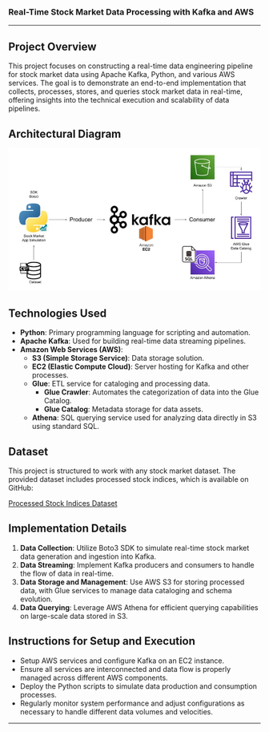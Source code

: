 ### Real-Time Stock Market Data Processing with Kafka and AWS

---

## Project Overview
This project focuses on constructing a real-time data engineering pipeline for stock market data using Apache Kafka, Python, and various AWS services. The goal is to demonstrate an end-to-end implementation that collects, processes, stores, and queries stock market data in real-time, offering insights into the technical execution and scalability of data pipelines.

## Architectural Diagram
![Stock Market Kafka Real-Time Data Engineering Architecture](Architecture.jpg)

## Technologies Used
- **Python**: Primary programming language for scripting and automation.
- **Apache Kafka**: Used for building real-time data streaming pipelines.
- **Amazon Web Services (AWS)**:
  - **S3 (Simple Storage Service)**: Data storage solution.
  - **EC2 (Elastic Compute Cloud)**: Server hosting for Kafka and other processes.
  - **Glue**: ETL service for cataloging and processing data.
    - **Glue Crawler**: Automates the categorization of data into the Glue Catalog.
    - **Glue Catalog**: Metadata storage for data assets.
  - **Athena**: SQL querying service used for analyzing data directly in S3 using standard SQL.

## Dataset
This project is structured to work with any stock market dataset. The provided dataset includes processed stock indices, which is available on GitHub:

[Processed Stock Indices Dataset](https://github.com/priyam-choksi/Real-Time-Stock-Market-Data-Processing/blob/main/indexProcessed.csv)

## Implementation Details
1. **Data Collection**: Utilize Boto3 SDK to simulate real-time stock market data generation and ingestion into Kafka.
2. **Data Streaming**: Implement Kafka producers and consumers to handle the flow of data in real-time.
3. **Data Storage and Management**: Use AWS S3 for storing processed data, with Glue services to manage data cataloging and schema evolution.
4. **Data Querying**: Leverage AWS Athena for efficient querying capabilities on large-scale data stored in S3.

## Instructions for Setup and Execution
- Setup AWS services and configure Kafka on an EC2 instance.
- Ensure all services are interconnected and data flow is properly managed across different AWS components.
- Deploy the Python scripts to simulate data production and consumption processes.
- Regularly monitor system performance and adjust configurations as necessary to handle different data volumes and velocities.

---
